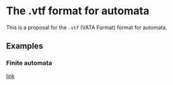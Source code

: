 # The .vtf format for automata
This is a proposal for the `.vtf` (VATA Format) format for automata.

## Examples


### Finite automata
[link](nfa-example.vtf)
